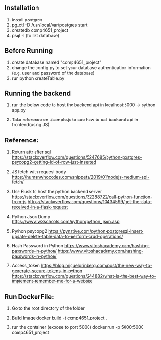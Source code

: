 Installation
------------
1. install postgres
2. pg_ctl -D /usr/local/var/postgres start
3. createdb comp4651_project
4. psql -l (to list database)

Before Running
-------------------
1. create database named "comp4651_project"
2. change the config.py to set your database authentication information (e.g. user and password of the database)
3. run python createTable.py

Running the backend
--------------------
1. run the below code to host the backend api in localhost:5000
-> python app.py

2. Take reference on ./sample.js to see how to call backend api in frontend(using JS)


Reference:
---------------------
1. Return attr after sql
https://stackoverflow.com/questions/5247685/python-postgres-psycopg2-getting-id-of-row-just-inserted

2. JS fetch with request body
https://humanwhocodes.com/snippets/2019/01/nodejs-medium-api-fetch/

3. Use Flusk to host the python backend server
https://stackoverflow.com/questions/32288722/call-python-function-from-js
https://stackoverflow.com/questions/10434599/get-the-data-received-in-a-flask-request

4. Python Json Dump 
https://www.w3schools.com/python/python_json.asp

5. Python psycopg2
https://pynative.com/python-postgresql-insert-update-delete-table-data-to-perform-crud-operations/

6. Hash Password in Python
https://www.vitoshacademy.com/hashing-passwords-in-python/
https://www.vitoshacademy.com/hashing-passwords-in-python/

7. Access_token
https://blog.miguelgrinberg.com/post/the-new-way-to-generate-secure-tokens-in-python
https://stackoverflow.com/questions/244882/what-is-the-best-way-to-implement-remember-me-for-a-website


Run DockerFile:
----------------------
1. Go to the root directory of the folder

2. Build Image
docker build -t comp4651_project .

3. run the container (expose to port 5000)
docker run -p 5000:5000 comp4651_project

